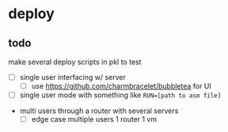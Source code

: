 # deploy

## todo

make several deploy scripts in pkl to test
- [ ] single user interfacing w/ server
  - [ ] use https://github.com/charmbracelet/bubbletea for UI
- [ ] single user mode with something like `RUN=[path to asm file]`
- multi users through a router with several servers
  - [ ] edge case multiple users 1 router 1 vm
